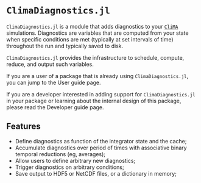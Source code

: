 # `ClimaDiagnostics.jl`

`ClimaDiagnostics.jl` is a module that adds diagnostics to your
[`CliMA`](https://github.com/CliMA) simulations. Diagnostics are variables that
are computed from your state when specific conditions are met (typically at set
intervals of time) throughout the run and typically saved to disk.

`ClimaDiagnostics.jl` provides the infrastructure to schedule, compute, reduce,
and output such variables.

If you are a user of a package that is already using `ClimaDiagnostics.jl`, you
can jump to the User guide page.

If you are a developer interested in adding support for `ClimaDiagnostics.jl` in
your package or learning about the internal design of this package, please read
the Developer guide page.

## Features

- Define diagnostics as function of the integrator state and the cache;
- Accumulate diagnostics over period of times with associative binary temporal
  reductions (eg, averages);
- Allow users to define arbitrary new diagnostics;
- Trigger diagnostics on arbitrary conditions;
- Save output to HDF5 or NetCDF files, or a dictionary in memory;


